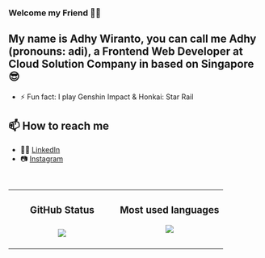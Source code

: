 ### Welcome my Friend 👋😊

## My name is Adhy Wiranto, you can call me Adhy (pronouns: adi), a Frontend Web Developer at Cloud Solution Company in based on Singapore 😎
- ⚡ Fun fact: I play Genshin Impact & Honkai: Star Rail

## 📫 How to reach me
- 👩‍💻 [LinkedIn]([https://www.linkedin.com/in/adhy-wiranto-sudjana-s-t-665882155/](https://www.linkedin.com/in/adhy-wiranto-sudjana-665882155/))
- 📷 [Instagram](https://www.instagram.com/adhywiranto44/)

<br>

<table>
   <td width="50%" valign="top">
    <h3 align="center"> GitHub Status<h3>
    <p align="center">
      <img src="https://github-readme-stats.vercel.app/api?username=AdhyWiranto44&theme=algolia&column=7&no-frame=true" />
    </p>
   </td>
   <td width="50%" valign="top">
    <h3 align="center"> Most used languages</h3>
     <p align="center">
      <img src="https://github-readme-stats.vercel.app/api/top-langs/?username=AdhyWiranto44&theme=outrun&column=7&no-frame=true"/>
     </p>
  </td>
</table>
